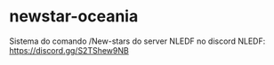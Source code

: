 # newstar-oceania
Sistema do comando /New-stars do server NLEDF no discord
NLEDF: https://discord.gg/S2TShew9NB
